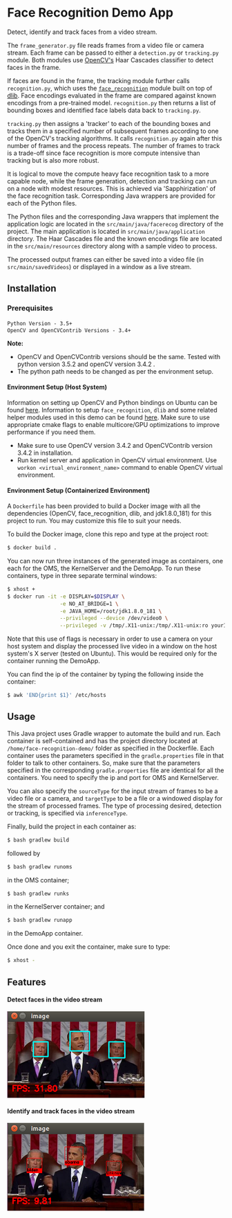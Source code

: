 # Face Recognition Demo App

Detect, identify and track faces from a video stream. 

The `frame_generator.py` file reads frames from a video file or camera stream. Each frame can be passed to either a 
`detection.py` or `tracking.py` module. Both modules use [OpenCV's](https://opencv.org) Haar Cascades classifier to 
detect faces in the frame. 

If faces are found in the frame, the tracking module further calls `recognition.py`, which uses the 
[`face_recognition`](https://github.com/ageitgey/face_recognition) module built on top of [dlib](http://dlib.net/).
Face encodings evaluated in the frame are compared against known encodings from a pre-trained model. `recognition.py` 
then returns a list of bounding boxes and identified face labels data back to `tracking.py`.

`tracking.py` then assigns a 'tracker' to each of the bounding boxes and tracks them in a specified number of 
subsequent frames according to one of the OpenCV's tracking algorithms. It calls `recognition.py` again after this 
number of frames and the process repeats. The number of frames to track is a trade-off since face recognition is more 
compute intensive than tracking but is also more robust.

It is logical to move the compute heavy face recognition task to a more capable node, while the frame generation, 
detection and tracking can run on a node with modest resources. This is achieved via 'Sapphirization' of the face 
recognition task. Corresponding Java wrappers are provided for each of the Python files.

The Python files and the corresponding Java wrappers that implement the application logic are located in the 
`src/main/java/facerecog` directory of the project. The main application is located in `src/main/java/application` 
directory. The Haar Cascades file and the known encodings file are located in the `src/main/resources` directory along 
with a sample video to process.

The processed output frames can either be saved into a video file (in `src/main/savedVideos`) 
or displayed in a window as a live stream.

## Installation

### Prerequisites

```
Python Version - 3.5+
OpenCV and OpenCVContrib Versions - 3.4+
```
**Note:** 
- OpenCV and OpenCVContrib versions should be the same. Tested with python version 3.5.2 and openCV version 3.4.2 .
- The python path needs to be changed as per the environment setup.

#### Environment Setup (Host System)
Information on setting up OpenCV and Python bindings on Ubuntu can be found 
[here](https://www.pyimagesearch.com/2016/10/24/ubuntu-16-04-how-to-install-opencv/). Information to setup 
`face_recognition`, `dlib` and some related helper modules used in this demo can be found
[here](https://www.pyimagesearch.com/2018/06/18/face-recognition-with-opencv-python-and-deep-learning/). Make sure to 
use appropriate cmake flags to enable multicore/GPU optimizations to improve performance if you need them.

- Make sure to use OpenCV version 3.4.2 and OpenCVContrib version 3.4.2 in installation.
- Run kernel server and application in OpenCV virtual environment. Use ```workon <virtual_environment_name>``` command to
  enable OpenCV virtual environment.

#### Environment Setup (Containerized Environment)

A `Dockerfile` has been provided to build a Docker image with all the dependencies (OpenCV, face_recognition, dlib, and
jdk1.8.0_181) for this project to run. You may customize this file to suit your needs.

To build the Docker image, clone this repo and type at the project root:
```bash
$ docker build .
```

You can now run three instances of the generated image as containers, one each for the OMS, the KernelServer and the DemoApp. To
run these containers, type in three separate terminal windows:
```bash
$ xhost +
$ docker run -it -e DISPLAY=$DISPLAY \
                 -e NO_AT_BRIDGE=1 \
                 -e JAVA_HOME=/root/jdk1.8.0_181 \
                 --privileged --device /dev/video0 \
                 --privileged -v /tmp/.X11-unix:/tmp/.X11-unix:ro yourImageName /bin/bash
```
Note that this use of flags is necessary in order to use a camera on your host system and display the processed live 
video in a window on the host system's X server (tested on Ubuntu). This would be required only for the container 
running the DemoApp.

You can find the ip of the container by typing the following inside the container:
```bash
$ awk 'END{print $1}' /etc/hosts
```
## Usage

This Java project uses Gradle wrapper to automate the build and run. Each container is self-contained and has the project
directory located at `/home/face-recognition-demo/` folder as specified in the Dockerfile. Each container uses the 
parameters specified in the `gradle.properties` file in that folder to talk to other containers. So, make sure that the
 parameters specified in the corresponding `gradle.properties` file are identical for all the containers. You need to 
 specify the ip and port for OMS and KernelServer.

You can also specify the `sourceType` for the input stream of frames to be a video file or a camera, and `targetType` to 
be a file or a windowed display for the stream of processed frames. The type of processing desired, detection or 
tracking, is specified via `inferenceType`.

Finally, build the project in each container as:
```bash
$ bash gradlew build
```
followed by
```bash
$ bash gradlew runoms
```
in the OMS container;
```bash
$ bash gradlew runks
```
in the KernelServer container; and
```bash
$ bash gradlew runapp
```
in the DemoApp container.


Once done and you exit the container, make sure to type:
```bash
$ xhost -
```

## Features

#### Detect faces in the video stream
![detection](images/detection.png)

#### Identify and track faces in the video stream
![recognition](images/recognition.png)




